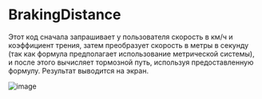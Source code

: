 # BrakingDistance

Этот код сначала запрашивает у пользователя скорость в км/ч и коэффициент трения, затем преобразует скорость в метры в секунду (так как формула предполагает использование метрической системы), и после этого вычисляет тормозной путь, используя предоставленную формулу. Результат выводится на экран.

![image](https://github.com/Gargamel-l/BrakingDistance/assets/57713624/a5cbaf53-21e4-445e-ba46-03d2f0c3f08c)
